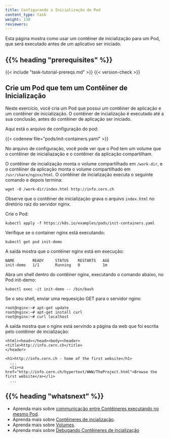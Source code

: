 ```yaml
---
title: Configurando a Inicialização do Pod
content_type: task
weight: 130
reviewers:
---
```


<!-- overview -->
Esta página mostra como usar um contêiner de inicialização para um Pod, que será executado antes de um 
aplicativo ser iniciado.


## {{% heading "prerequisites" %}}


{{< include "task-tutorial-prereqs.md" >}} {{< version-check >}}



<!-- steps -->

## Crie um Pod que tem um Contêiner de Inicialização

Neste exercício, você cria um Pod que possui um contêiner de aplicação e um
contêiner de inicialização. O contêiner de incialização é executado até a sua conclusão, antes do contêiner de aplicação ser iniciado.

Aqui está o arquivo de configuração do pod:

{{< codenew file="pods/init-containers.yaml" >}}

No arquivo de configuração, você pode ver que o Pod tem um volume 
que o contêiner de inicialiazação e o contêiner da aplicação compartilham.

O contêiner de incialização monta o volume compartilhado em `/work-dir`, e o contêiner 
da aplicação monta o volume compartilhado em `/usr/share/nginx/html`. 
O contêiner de incialização executa o seguinte comando e depois termina:

    wget -O /work-dir/index.html http://info.cern.ch

Observe que o contêiner de inicialização grava o arquivo `index.html` no diretório raiz
do servidor nginx.

Crie o Pod:

    kubectl apply -f https://k8s.io/examples/pods/init-containers.yaml

Verifique se o container nginx está executando:

    kubectl get pod init-demo

A saída mostra que o contêiner nginx está em execução:

    NAME        READY     STATUS    RESTARTS   AGE
    init-demo   1/1       Running   0          1m

 Abra um shell dentro do contêiner nginx, executando o comando abaixo, no Pod init-demo:

    kubectl exec -it init-demo -- /bin/bash

Se o seu shell, enviar uma requesição GET para o servidor nginx:

    root@nginx:~# apt-get update
    root@nginx:~# apt-get install curl
    root@nginx:~# curl localhost

A saída mostra que o nginx está servindo a página da web que foi escrita pelo contêiner de incialização:

    <html><head></head><body><header>
    <title>http://info.cern.ch</title>
    </header>

    <h1>http://info.cern.ch - home of the first website</h1>
      ...
      <li><a href="http://info.cern.ch/hypertext/WWW/TheProject.html">Browse the first website</a></li>
      ...



## {{% heading "whatsnext" %}}


* Aprenda mais sobre [communicação entre Contêineres executando no mesmo Pod](/docs/tasks/access-application-cluster/communicate-containers-same-pod-shared-volume/).
* Aprenda mais sobre [Contêineres de incialização](/docs/concepts/workloads/pods/init-containers/).
* Aprenda mais sobre [Volumes](/docs/concepts/storage/volumes/).
* Aprenda mais sobre [Debugando Contêineres de incialização](/docs/tasks/debug/debug-application/debug-init-containers/)



